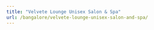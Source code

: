 ```yaml
---
title: "Velvete Lounge Unisex Salon & Spa"
url: /bangalore/velvete-lounge-unisex-salon-and-spa/
---
```

